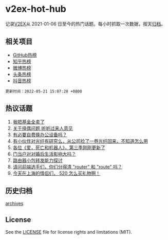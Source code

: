# v2ex-hot-hub

 记录[V2EX](https://www.v2ex.com/)从 2021-01-06 日至今的热门话题。每小时抓取一次数据，按天[归档](archives)。
 
 ## 相关项目

- [GitHub热榜](https://github.com/lonnyzhang423/github-hot-hub)
- [知乎热榜](https://github.com/lonnyzhang423/zhihu-hot-hub)
- [微博热榜](https://github.com/lonnyzhang423/weibo-hot-hub)
- [头条热榜](https://github.com/lonnyzhang423/toutiao-hot-hub)
- [抖音热榜](https://github.com/lonnyzhang423/douyin-hot-hub)


 `更新时间：2022-05-21 15:07:28 +0800`

## 热议话题

1. [我把基金全卖了](https://www.v2ex.com/t/854206)
1. [关于择偶问题 听听过来人意见](https://www.v2ex.com/t/854300)
1. [有必要自费换办公设备吗？](https://www.v2ex.com/t/854244)
1. [有小伙伴对光纤有研究么，从公司捡了一卷光纤回来，不知道怎么用](https://www.v2ex.com/t/854221)
1. [各位《爱，死亡和机器人》，第三季刚刚更新了](https://www.v2ex.com/t/854193)
1. [门当户对对婚后生活影响大吗？](https://www.v2ex.com/t/854309)
1. [路由器小包转发能力探讨](https://www.v2ex.com/t/854303)
1. [请问前端选手们，你们分得清 "router" 和 "route" 吗？](https://www.v2ex.com/t/854292)
1. [今天在上海的情侣们， 520 怎么买礼物啊！](https://www.v2ex.com/t/854239)

## 历史归档

[archives](archives)

## License

See the [LICENSE](LICENSE) file for license rights and limitations (MIT).
